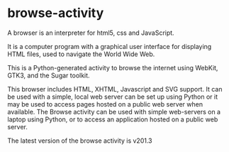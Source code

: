 # browse-activity
A browser is an interpreter for html5, css and JavaScript. 

It is a computer program with a graphical user interface for displaying HTML files, used to navigate the World Wide Web.

This is a Python-generated activity to browse the internet using WebKit, GTK3, and the Sugar toolkit. 

This browser includes HTML, XHTML, Javascript and SVG support. It can be used with a simple, local web server can be set up using Python or it may be used to access pages hosted on a public web server when available.
The Browse activity can be used with simple web-servers on a laptop using Python, or to access an application hosted on a public web server.

The latest version of the browse activity is v201.3
